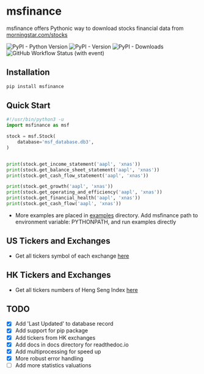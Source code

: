 # msfinance
msfinance offers Pythonic way to download stocks financial data from [morningstar.com/stocks](https://www.morningstar.com/stocks)

![PyPI - Python Version](https://img.shields.io/pypi/pyversions/msfinance)
![PyPI - Version](https://img.shields.io/pypi/v/msfinance)
![PyPI - Downloads](https://img.shields.io/pypi/dm/msfinance)
![GitHub Workflow Status (with event)](https://img.shields.io/github/actions/workflow/status/jimmysitu/msfinance/python-package.yml)


## Installation
```bash
pip install msfinance
```

## Quick Start
```python
#!/usr/bin/python3 -u
import msfinance as msf

stock = msf.Stock(
    database='msf_database.db3',
)


print(stock.get_income_statement('aapl', 'xnas'))
print(stock.get_balance_sheet_statement('aapl', 'xnas'))
print(stock.get_cash_flow_statement('aapl', 'xnas'))

print(stock.get_growth('aapl', 'xnas'))
print(stock.get_operating_and_efficiency('aapl', 'xnas'))
print(stock.get_financial_health('aapl', 'xnas'))
print(stock.get_cash_flow('aapl', 'xnas'))
```
- More examples are placed in [examples](https://github.com/jimmysitu/msfinance/tree/main/examples) directory. Add msfinance path to environment variable: PYTHONPATH, and run examples directly 


## US Tickers and Exchanges
- Get all tickers symbol of each exchange [here](https://www.nasdaq.com/market-activity/stocks/screener)


## HK Tickers and Exchanges
- Get all tickers numbers of Heng Seng Index [here](https://en.wikipedia.org/wiki/Hang_Seng_Index#Components)


## TODO
- [x] Add 'Last Updated' to database record
- [x] Add support for pip package
- [x] Add tickers from HK exchanges
- [x] Add docs in docs directory for readthedoc.io
- [x] Add multiprocessing for speed up
- [x] More robust error handling
- [ ] Add more statistics valuations

